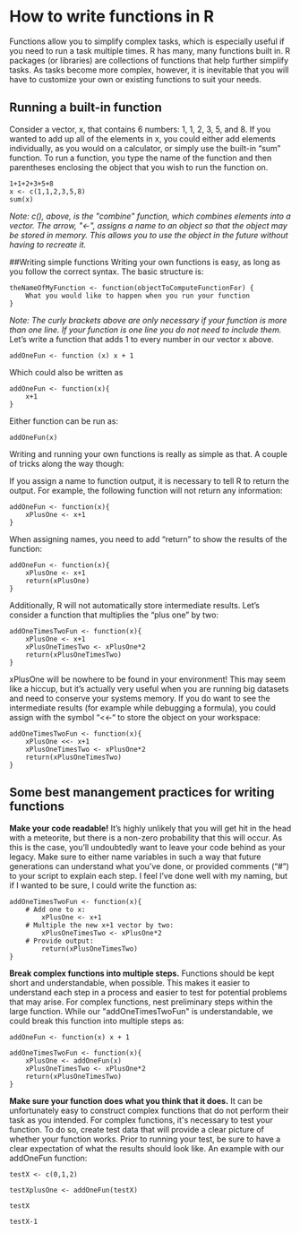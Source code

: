 # How to write functions in R

Functions allow you to simplify complex tasks, which is especially useful if you need to run a task multiple times. R has many, many functions built in. R packages (or libraries) are collections of functions that help further simplify tasks. As tasks become more complex, however, it is inevitable that you will have to customize your own or existing functions to suit your needs.
## Running a built-in function
Consider a vector, x, that contains 6 numbers: 1, 1, 2, 3, 5, and 8. If you wanted to add up all of the elements in x, you could either add elements individually, as you would on a calculator, or simply use the built-in “sum” function. To run a function, you type the name of the function and then parentheses enclosing the object that you wish to run the function on.
```
1+1+2+3+5+8
x <- c(1,1,2,3,5,8)
sum(x)
```
_Note: c(), above, is the "combine" function, which combines elements into a vector. The arrow, "<-", assigns a name to an object so that the object may be stored in memory. This allows you to use the object in the future without having to recreate it._

##Writing simple functions
Writing your own functions is easy, as long as you follow the correct syntax. The basic structure is:

```
theNameOfMyFunction <- function(objectToComputeFunctionFor) {
	What you would like to happen when you run your function
}
```
_Note: The curly brackets above are only necessary if your function is more  than one line. If your function is one line you do not need to include them._
Let’s write a function that adds 1 to every number in our vector x above.

```
addOneFun <- function (x) x + 1
```

Which could also be written as

```
addOneFun <- function(x){
	x+1
}
```
Either function can be run as:

```
addOneFun(x)
```
Writing and running your own functions is really as simple as that. A couple of tricks along the way though:

If you assign a name to function output, it is necessary to tell R to return the output. For example, the following function will not return any information:

```
addOneFun <- function(x){
	xPlusOne <- x+1
}
```
When assigning names, you need to add “return” to show the results of the function:

```
addOneFun <- function(x){
	xPlusOne <- x+1
	return(xPlusOne)
}
```
Additionally, R will not automatically store intermediate results. Let’s consider a function that multiplies the “plus one” by two:
```
addOneTimesTwoFun <- function(x){
	xPlusOne <- x+1
	xPlusOneTimesTwo <- xPlusOne*2
	return(xPlusOneTimesTwo)
}
```

xPlusOne will be nowhere to be found in your environment! This may seem like a hiccup, but it’s actually very useful when you are running big datasets and need to conserve your systems memory. If you do want to see the intermediate results (for example while debugging a formula), you could assign with the symbol “<<-“ to store the object on your workspace:

```
addOneTimesTwoFun <- function(x){
	xPlusOne <<- x+1
	xPlusOneTimesTwo <- xPlusOne*2
	return(xPlusOneTimesTwo)
}
```

## Some best manangement practices for writing functions

**Make your code readable!** It’s highly unlikely that you will get hit in the head with a meteorite, but there is a non-zero probability that this will occur. As this is the case, you’ll undoubtedly want to leave your code behind as your legacy. Make sure to either name variables in such a way that future generations can understand what you’ve done, or provided comments (“#”) to your script to explain each step. I feel I’ve done well with my naming, but if I wanted to be sure, I could write the function as:

```
addOneTimesTwoFun <- function(x){
	# Add one to x:
		xPlusOne <- x+1
	# Multiple the new x+1 vector by two:
		xPlusOneTimesTwo <- xPlusOne*2
	# Provide output:
		return(xPlusOneTimesTwo)
}
```

**Break complex functions into multiple steps.** Functions should be kept short and understandable, when possible. This makes it easier to understand each step in a process and easier to test for potential problems that may arise. For complex functions, nest preliminary steps within the large function. While our "addOneTimesTwoFun" is understandable, we could break this function into multiple steps as:

```
addOneFun <- function(x) x + 1

addOneTimesTwoFun <- function(x){
	xPlusOne <- addOneFun(x)
	xPlusOneTimesTwo <- xPlusOne*2
	return(xPlusOneTimesTwo)
}
```

**Make sure your function does what you think that it does.** It can be unfortunately easy to construct complex functions that do not perform their task as you intended. For complex functions, it's necessary to test your function. To do so, create test data that will provide a clear picture of whether your function works. Prior to running your test, be sure to have a clear expectation of what the results should look like. An example with our addOneFun function:

```
testX <- c(0,1,2)

testXplusOne <- addOneFun(testX)

testX

testX-1
```

